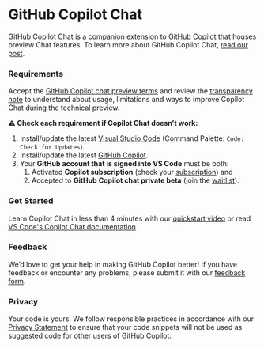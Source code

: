 # GitHub Copilot Chat

GitHub Copilot Chat is a companion extension to [GitHub Copilot](https://copilot.github.com) that houses preview Chat features. To learn more about GitHub Copilot Chat, [read our post](https://code.visualstudio.com/blogs/2023/03/30/vscode-copilot).

### Requirements

Accept the [GitHub Copilot chat preview terms](https://docs.github.com/en/early-access/copilot/github-copilot-chat-technical-preview-license-terms) and review the [transparency note](https://aka.ms/CopilotChatTransparencyNote) to understand about usage, limitations and ways to improve Copilot Chat during the technical preview.

**⚠️ Check each requirement if Copilot Chat doesn't work:**

1. Install/update the latest [Visual Studio Code](https://code.visualstudio.com/insiders/) (Command Palette: `Code: Check for Updates`).
2. Install/update the latest [GitHub Copilot](https://marketplace.visualstudio.com/items?itemName=GitHub.copilot).
3. Your **GitHub account that is signed into VS Code** must be both:
   1. Activated **Copilot subscription** (check your [subscription](https://github.com/community/community/blob/HEAD/[url](https:/github.com/settings/copilot))) and
   2. Accepted to **GitHub Copilot chat private beta** (join the [waitlist](https://github.com/github-copilot/chat_waitlist_signup/join)).

### Get Started

Learn Copilot Chat in less than 4 minutes with our [quickstart video](https://www.youtube.com/watch?v=3surPGP7_4o) or read [VS Code's Copilot Chat documentation](https://code.visualstudio.com/docs/editor/artificial-intelligence#_chat-view).

### Feedback

We’d love to get your help in making GitHub Copilot better! If you have feedback or encounter any problems, please submit it with our [feedback form](https://aka.ms/microsoft/vscode-copilot-release).

### Privacy

Your code is yours. We follow responsible practices in accordance with our [Privacy Statement](https://docs.github.com/en/site-policy/privacy-policies/github-privacy-statement) to ensure that your code snippets will not be used as suggested code for other users of GitHub Copilot.
